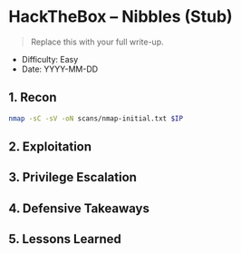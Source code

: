 # HackTheBox – Nibbles (Stub)

> Replace this with your full write-up.

- Difficulty: Easy
- Date: YYYY-MM-DD

## 1. Recon
```bash
nmap -sC -sV -oN scans/nmap-initial.txt $IP
```

## 2. Exploitation

## 3. Privilege Escalation

## 4. Defensive Takeaways

## 5. Lessons Learned
